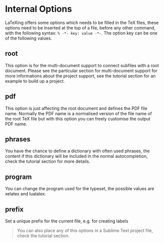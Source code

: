 # Internal Options

LaTeXing offers some options which needs to be filled in the TeX files, these
options need to be inserted at the top of a file, before any other command,
with the following syntax: `% -*- key: value -*-`. The option key can be one
of the following values.

## root

This option is for the multi-document support to connect subfiles with a root
document. Please see the particular section for multi-document support for
more informations about the project support, see the tutorial section for an
example to build up a project.

## pdf

This option is just affecting the root document and defines the PDF file name.
Normally the PDF name is a normalised version of the file name of the root TeX
file but with this option you can freely customise the output PDF name.

## phrases

You have the chance to define a dictionary with often used phrases, the
content if this dictionary will be included in the normal autocompletion,
check the tutorial section for more details.

## program

You can change the program used for the typeset, the possible values are
xelatex and lualatex.

## prefix

Set a unique prefix for the current file, e.g. for creating labels

> You can also place any of this options in a Sublime Text project file, check
> the tutorial section.
